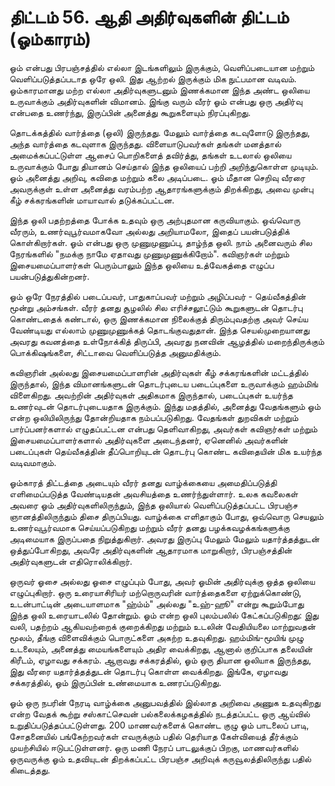 # திட்டம் 56. ஆதி அதிர்வுகளின் திட்டம் (ஓம்காரம்)

ஓம் என்பது பிரபஞ்சத்தில் எல்லா இடங்களிலும் இருக்கும், வெளிப்படையான மற்றும் வெளிப்படுத்தப்படாத ஒரே ஒலி. இது ஆற்றல் இருக்கும் மிக நுட்பமான வடிவம். ஓம்காரமானது மற்ற எல்லா அதிர்வுகளுடனும் இணக்கமான இந்த அண்ட ஒலியை உருவாக்கும் அதிர்வுகளின் விமானம். இங்கு வரும் வீரர் ஓம் என்பது ஒரு அதிர்வு என்பதை உணர்ந்து, இருப்பின் அனைத்து கூறுகளையும் நிரப்புகிறது.

தொடக்கத்தில் வார்த்தை (ஒலி) இருந்தது. மேலும் வார்த்தை கடவுளோடு இருந்தது, அந்த வார்த்தை கடவுளாக இருந்தது. விளையாடுபவர்கள் தங்கள் மனத்தால் அமைக்கப்பட்டுள்ள ஆசைப் பொறிகளைத் தவிர்த்து, தங்கள் உடலால் ஒலியை உருவாக்கும் போது தியானம் செய்தால் இந்த ஒலியைப் பற்றி அறிந்துகொள்ள முடியும். ஓம் அனைத்து அறிவு, கவிதை மற்றும் கலை அடிப்படை. ஓம் மீதான செறிவு வீரரை அவருக்குள் உள்ள அனைத்து வரம்பற்ற ஆதாரங்களுக்கும் திறக்கிறது, அவை முன்பு கீழ் சக்கரங்களின் மாயாவால் தடுக்கப்பட்டன.

இந்த ஒலி பதற்றத்தை போக்க உதவும் ஒரு அற்புதமான கருவியாகும். ஒவ்வொரு வீரரும், உணர்வுபூர்வமாகவோ அல்லது அறியாமலோ, இதைப் பயன்படுத்திக் கொள்கிறார்கள். ஓம் என்பது ஒரு முணுமுணுப்பு, தாழ்ந்த ஒலி. நாம் அனைவரும் சில நேரங்களில் "நமக்கு நாமே ஏதாவது முணுமுணுக்கிறோம்". கவிஞர்கள் மற்றும் இசையமைப்பாளர்கள் பெரும்பாலும் இந்த ஒலியை உத்வேகத்தை எழுப்ப பயன்படுத்துகின்றனர்.

ஓம் ஒரே நேரத்தில் படைப்பவர், பாதுகாப்பவர் மற்றும் அழிப்பவர் - தெய்வீகத்தின் மூன்று அம்சங்கள். வீரர் தனது சூழலில் சில எரிச்சலூட்டும் கூறுகளுடன் தொடர்பு கொண்டதைக் கண்டால், ஒரு இணக்கமான நிலைக்குத் திரும்புவதற்கு அவர் செய்ய வேண்டியது எல்லாம் முணுமுணுக்கத் தொடங்குவதுதான். இந்த செயல்முறையானது அவரது கவனத்தை உள்நோக்கித் திருப்பி, அவரது நனவின் ஆழத்தில் மறைந்திருக்கும் பொக்கிஷங்களை, சிட்டாவை வெளிப்படுத்த அனுமதிக்கும்.

கவிஞரின் அல்லது இசையமைப்பாளரின் அதிர்வுகள் கீழ் சக்கரங்களின் மட்டத்தில் இருந்தால், இந்த விமானங்களுடன் தொடர்புடைய படைப்புகளை உருவாக்கும் ஹம்மிங் விளைகிறது. அவற்றின் அதிர்வுகள் அதிகமாக இருந்தால், படைப்புகள் உயர்ந்த உணர்வுடன் தொடர்புடையதாக இருக்கும். இந்து மதத்தில், அனைத்து வேதங்களும் ஓம் என்ற ஒலியிலிருந்து தோன்றியதாக நம்பப்படுகிறது. வேதங்கள் துறவிகள் மற்றும் பார்ப்பனர்களால் எழுதப்பட்டன என்பது தெளிவாகிறது, அவர்கள் கவிஞர்கள் மற்றும் இசையமைப்பாளர்களால் அதிர்வுகளை அடைந்தனர், ஏனெனில் அவர்களின் படைப்புகள் தெய்வீகத்தின் தீப்பொறியுடன் தொடர்பு கொண்ட கவிதையின் மிக உயர்ந்த வடிவமாகும்.

ஓம்காரத் திட்டத்தை அடையும் வீரர் தனது வாழ்க்கையை அமைதிப்படுத்தி எளிமைப்படுத்த வேண்டியதன் அவசியத்தை உணர்ந்துள்ளார். உலக கவலைகள் அவரை ஓம் அதிர்வுகளிலிருந்தும், இந்த ஒலியால் வெளிப்படுத்தப்பட்ட பிரபஞ்ச ஞானத்திலிருந்தும் திசை திருப்பியது. வாழ்க்கை எளிதாகும் போது, ஒவ்வொரு செயலும் உணர்வுபூர்வமாக செய்யப்படுகிறது மற்றும் வீரர் தனது பழக்கவழக்கங்களுக்கு அடிமையாக இருப்பதை நிறுத்துகிறார். அவரது இருப்பு மேலும் மேலும் யதார்த்தத்துடன் ஒத்துப்போகிறது, அவரே அதிர்வுகளின் ஆதாரமாக மாறுகிறார், பிரபஞ்சத்தின் அதிர்வுகளுடன் எதிரொலிக்கிறார்.

ஒருவர் ஓசை அல்லது ஓசை எழுப்பும் போது, அவர் ஓமின் அதிர்வுக்கு ஒத்த ஒலியை எழுப்புகிறார். ஒரு உரையாசிரியர் மற்றொருவரின் வார்த்தைகளை ஏற்றுக்கொண்டு, உடன்பாட்டின் அடையாளமாக "ஹ்ம்ம்" அல்லது "உஹ்-ஹூ" என்று கூறும்போது இந்த ஒலி உரையாடலில் தோன்றும். ஓம் என்ற ஒலி புலம்பலில் கேட்கப்படுகிறது: இது வலி, பதற்றம் ஆகியவற்றைக் குறைக்கிறது மற்றும் உடலின் வேதியியலை மாற்றுவதன் மூலம், தீங்கு விளைவிக்கும் பொருட்களை அகற்ற உதவுகிறது. ஹம்மிங்-மூயிங் முழு உடலையும், அனைத்து மையங்களையும் அதிர வைக்கிறது, ஆனால் குறிப்பாக தலையின் கிரீடம், ஏழாவது சக்கரம். ஆறாவது சக்கரத்தில், ஓம் ஒரு தியான ஒலியாக இருந்தது, இது வீரரை யதார்த்தத்துடன் தொடர்பு கொள்ள வைக்கிறது. இங்கே, ஏழாவது சக்கரத்தில், ஓம் இருப்பின் உண்மையாக உணரப்படுகிறது.

ஓம் ஒரு நபரின் நேரடி வாழ்க்கை அனுபவத்தில் இல்லாத அறிவை அணுக உதவுகிறது என்ற வேதக் கூற்று சஸ்காட்செவன் பல்கலைக்கழகத்தில் நடத்தப்பட்ட ஒரு ஆய்வில் உறுதிப்படுத்தப்பட்டுள்ளது. 200 மாணவர்களைக் கொண்ட குழு ஓம் பாடலைப் பாடி, சோதனையில் பங்கேற்றவர்கள் எவருக்கும் பதில் தெரியாத கேள்வியைத் தீர்க்கும் முயற்சியில் ஈடுபட்டுள்ளனர். ஒரு மணி நேரப் பாடலுக்குப் பிறகு, மாணவர்களில் ஒருவருக்கு ஓம் உதவியுடன் திறக்கப்பட்ட பிரபஞ்ச அறிவுக் கருவூலத்திலிருந்து பதில் கிடைத்தது.
